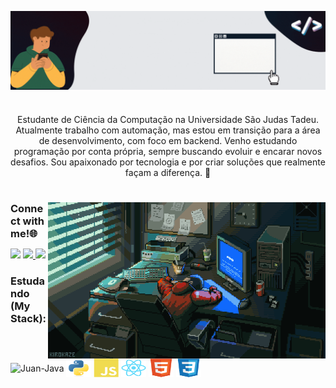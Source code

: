 <img align="center" alt="" src="./src/header.gif"> <br>

#

<p align="center"> Estudante de Ciência da Computação na Universidade São Judas Tadeu. Atualmente trabalho com automação, mas estou em transição para a área de desenvolvimento, com foco em backend. Venho estudando programação por conta própria, sempre buscando evoluir e encarar novos desafios. Sou apaixonado por tecnologia e por criar soluções que realmente façam a diferença. 🚀 

#

<img align="right" alt="" height="250px" src="./src/computer.gif">

<h3 align="left" style="margin-bottom: 0;">Connect with me!🌐</h3> 

<div> 
  
  <a href="https://www.linkedin.com/in/juanbritoo/" target="_blank"><img src="https://img.shields.io/badge/-LinkedIn-%230077B5?style=for-the-badge&logo=linkedin&logoColor=white" target="_blank"></a> 
  <a href = "mailto:juanbritograngeiro@gmail.com"><img src="https://img.shields.io/badge/-Gmail-%23333?style=for-the-badge&logo=gmail&logoColor=red" target="_blank">
  </a>
<a href="https://github.com/juanbritoo/" target="_blank">
  <img src="https://img.shields.io/badge/-GitHub-181717?style=for-the-badge&logo=github&logoColor=blue" target="_blank">
</a>

</div>

<h3 align="left" style="margin-bottom: 0;"> Estudando (My Stack):</h3>

<div style="display: inline_block">
  <img align="center" alt="Juan-Java" height="30" width="30" <img src="https://cdn.jsdelivr.net/gh/devicons/devicon/icons/java/java-original.svg" height="25" alt="java logo"  />
  <img align="center" alt="Juan-Python" height="30" width="40" src="https://raw.githubusercontent.com/devicons/devicon/master/icons/python/python-original.svg">
  <img align="center" alt="Juan-Js" height="30" width="40" src="https://raw.githubusercontent.com/devicons/devicon/master/icons/javascript/javascript-plain.svg">
  <img align="center" alt="Juan-React" height="30" width="40" src="https://raw.githubusercontent.com/devicons/devicon/master/icons/react/react-original.svg">
  <img align="center" alt="Juan-HTML" height="30" width="40" src="https://raw.githubusercontent.com/devicons/devicon/master/icons/html5/html5-original.svg">
  <img align="center" alt="Juan-CSS" height="30" width="40" src="https://raw.githubusercontent.com/devicons/devicon/master/icons/css3/css3-original.svg">
</div>

<br> 
<br>


##